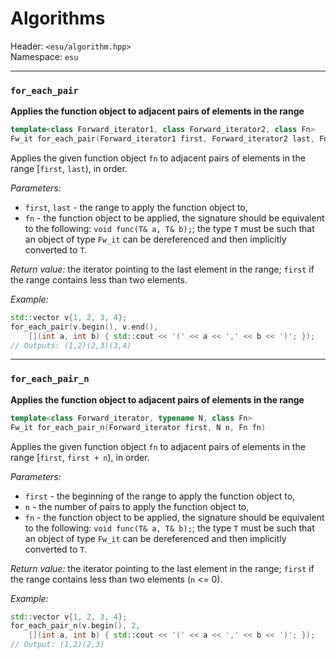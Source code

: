# Algorithms

Header: `<esu/algorithm.hpp>`\
Namespace: `esu`

---

### `for_each_pair`
**Applies the function object to adjacent pairs of elements in the range**

```cpp
template<class Forward_iterator1, class Forward_iterator2, class Fn>
Fw_it for_each_pair(Forward_iterator1 first, Forward_iterator2 last, Fn fn);
```

Applies the given function object `fn` to adjacent pairs of elements in the range [`first`, `last`), in order.

*Parameters:*
* `first`, `last` - the range to apply the function object to,
* `fn` - the function object to be applied, the signature should be equivalent to the following: `void func(T& a, T& b);`; the type `T` must be such that an object of type `Fw_it` can be dereferenced and then implicitly converted to `T`.

*Return value:*
the iterator pointing to the last element in the range; `first` if the range contains less than two elements.

*Example:*
```cpp
std::vector v{1, 2, 3, 4};
for_each_pair(v.begin(), v.end(),
    [](int a, int b) { std::cout << '(' << a << ',' << b << ')'; });
// Outputs: (1,2)(2,3)(3,4)
```

---

### `for_each_pair_n`
**Applies the function object to adjacent pairs of elements in the range**

```cpp
template<class Forward_iterator, typename N, class Fn>
Fw_it for_each_pair_n(Forward_iterator first, N n, Fn fn)
```

Applies the given function object `fn` to adjacent pairs of elements in the range [`first`, `first + n`), in order.

*Parameters:*
* `first` - the beginning of the range to apply the function object to,
* `n` - the number of pairs to apply the function object to,
* `fn` - the function object to be applied, the signature should be equivalent to the following: `void func(T& a, T& b);`; the type `T` must be such that an object of type `Fw_it` can be dereferenced and then implicitly converted to `T`.

*Return value:*
the iterator pointing to the last element in the range; `first` if the range contains less than two elements (`n` <= 0).

*Example:*
```cpp
std::vector v{1, 2, 3, 4};
for_each_pair_n(v.begin(), 2,
    [](int a, int b) { std::cout << '(' << a << ',' << b << ')'; });
// Output: (1,2)(2,3)
```
